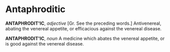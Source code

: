 # Antaphroditic

**ANTAPHRODIT'IC**, _adjective_ \[Gr. See the preceding words.\] Antivenereal, abating the venereal appetite, or efficacious against the venereal disease.

**ANTAPHRODIT'IC**, _noun_ A medicine which abates the venereal appetite, or is good against the venereal disease.